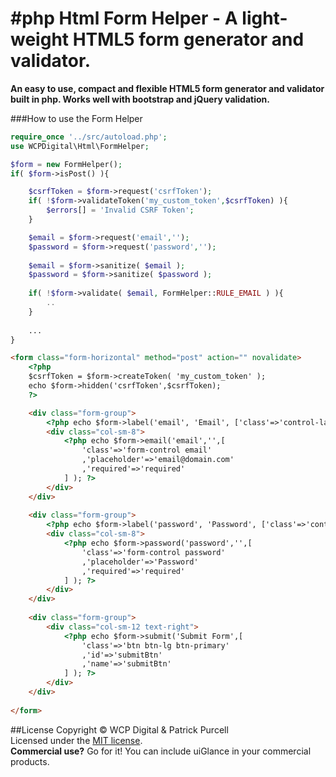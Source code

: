 #php Html Form Helper - A light-weight HTML5 form generator and validator.
================================

**An easy to use, compact and flexible HTML5 form generator and validator built in php. Works well with bootstrap and jQuery validation.**

###How to use the Form Helper

```php
require_once '../src/autoload.php';
use WCPDigital\Html\FormHelper;

$form = new FormHelper();
if( $form->isPost() ){

	$csrfToken = $form->request('csrfToken');
	if( !$form->validateToken('my_custom_token',$csrfToken) ){
		$errors[] = 'Invalid CSRF Token';
	}

	$email = $form->request('email','');
	$password = $form->request('password','');
	
	$email = $form->sanitize( $email );
	$password = $form->sanitize( $password );
	
	if( !$form->validate( $email, FormHelper::RULE_EMAIL ) ){
		..
	}
	
	...
}
```

```html
<form class="form-horizontal" method="post" action="" novalidate>
	<?php
	$csrfToken = $form->createToken( 'my_custom_token' );
	echo $form->hidden('csrfToken',$csrfToken);
	?>

	<div class="form-group">
		<?php echo $form->label('email', 'Email', ['class'=>'control-label col-sm-4'] ); ?>
		<div class="col-sm-8">
			<?php echo $form->email('email','',[
				'class'=>'form-control email'
				,'placeholder'=>'email@domain.com'
				,'required'=>'required'
			] ); ?>	
		</div>
	</div>
	
	<div class="form-group">
		<?php echo $form->label('password', 'Password', ['class'=>'control-label col-sm-4'] ); ?>
		<div class="col-sm-8">
			<?php echo $form->password('password','',[
				'class'=>'form-control password'
				,'placeholder'=>'Password'
				,'required'=>'required'
			] ); ?>	
		</div>
	</div>
	
	<div class="form-group">
		<div class="col-sm-12 text-right">
			<?php echo $form->submit('Submit Form',[
				'class'=>'btn btn-lg btn-primary'
				,'id'=>'submitBtn'
				,'name'=>'submitBtn'
			] ); ?>	
		</div>
	</div>
	
</form>
```

##License
Copyright &copy; WCP Digital &amp; Patrick Purcell<br>
Licensed under the [MIT license](http://www.opensource.org/licenses/mit-license.php).
<br>**Commercial use?** Go for it! You can include uiGlance in your commercial products.